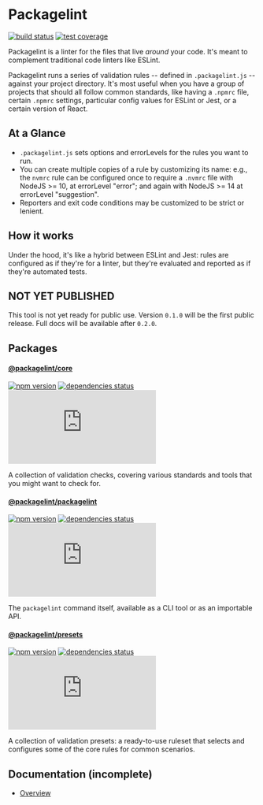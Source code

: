 # Packagelint

[![build status](https://github.com/spautz/packagelint/workflows/CI/badge.svg)](https://github.com/spautz/packagelint/actions)
[![test coverage](https://img.shields.io/coveralls/github/spautz/packagelint/main.svg)](https://coveralls.io/github/spautz/packagelint?branch=main)

Packagelint is a linter for the files that live _around_ your code. It's meant to complement traditional code linters
like ESLint.

Packagelint runs a series of validation rules -- defined in `.packagelint.js` -- against your project directory.
It's most useful when you have a group of projects that should all follow common standards, like having a `.npmrc`
file, certain `.npmrc` settings, particular config values for ESLint or Jest, or a certain version of React.

## At a Glance

- `.packagelint.js` sets options and errorLevels for the rules you want to run.
- You can create multiple copies of a rule by customizing its name: e.g., the `nvmrc` rule can be configured once
  to require a `.nvmrc` file with NodeJS >= 10, at errorLevel "error"; and again with NodeJS >= 14 at errorLevel "suggestion".
- Reporters and exit code conditions may be customized to be strict or lenient.

## How it works

Under the hood, it's like a hybrid between ESLint and Jest: rules are configured as if they're for a linter, but
they're evaluated and reported as if they're automated tests.

## NOT YET PUBLISHED

This tool is not yet ready for public use. Version `0.1.0` will be the first public release. Full docs will be available
after `0.2.0`.

## Packages

#### [@packagelint/core](./packages/core/)

[![npm version](https://img.shields.io/npm/v/@packagelint/core.svg)](https://www.npmjs.com/package/@packagelint/core)
[![dependencies status](https://img.shields.io/david/spautz/packagelint.svg?path=packages/core)](https://david-dm.org/spautz/packagelint?path=packages/core)
[![gzip size](https://img.badgesize.io/https://unpkg.com/@packagelint/core@latest/dist/core.cjs.production.min.js?compression=gzip)](https://bundlephobia.com/result?p=@packagelint/core@latest)

A collection of validation checks, covering various standards and tools that you might want to check for.

#### [@packagelint/packagelint](./packages/packagelint/)

[![npm version](https://img.shields.io/npm/v/@packagelint/packagelint.svg)](https://www.npmjs.com/package/@packagelint/packagelint)
[![dependencies status](https://img.shields.io/david/spautz/packagelint.svg?path=packages/packagelint)](https://david-dm.org/spautz/packagelint?path=packages/packagelint)
[![gzip size](https://img.badgesize.io/https://unpkg.com/@packagelint/packagelint@latest/dist/packagelint.cjs.production.min.js?compression=gzip)](https://bundlephobia.com/result?p=@packagelint/packagelint@latest)

The `packagelint` command itself, available as a CLI tool or as an importable API.

#### [@packagelint/presets](./packages/presets/)

[![npm version](https://img.shields.io/npm/v/@packagelint/presets.svg)](https://www.npmjs.com/package/@packagelint/presets)
[![dependencies status](https://img.shields.io/david/spautz/packagelint.svg?path=packages/presets)](https://david-dm.org/spautz/packagelint?path=packages/presets)
[![gzip size](https://img.badgesize.io/https://unpkg.com/@packagelint/presets@latest/dist/presets.cjs.production.min.js?compression=gzip)](https://bundlephobia.com/result?p=@packagelint/presets@latest)

A collection of validation presets: a ready-to-use ruleset that selects and configures some of the core rules for
common scenarios.

## Documentation (incomplete)

- [Overview](./docs/overview.md)
